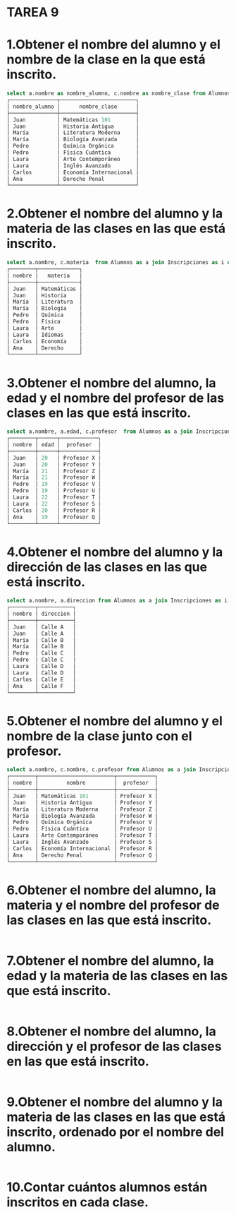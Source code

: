 # TAREA 9

# 1.Obtener el nombre del alumno y el nombre de la clase en la que está inscrito.
```sql
select a.nombre as nombre_alumno, c.nombre as nombre_clase from Alumnos as a join Inscripciones as i on a.id = i.id_alumno join Clases as c on i.id_clase = c.id;
┌───────────────┬────────────────────────┐
│ nombre_alumno │      nombre_clase      │
├───────────────┼────────────────────────┤
│ Juan          │ Matemáticas 101        │
│ Juan          │ Historia Antigua       │
│ María         │ Literatura Moderna     │
│ María         │ Biología Avanzada      │
│ Pedro         │ Química Orgánica       │
│ Pedro         │ Física Cuántica        │
│ Laura         │ Arte Contemporáneo     │
│ Laura         │ Inglés Avanzado        │
│ Carlos        │ Economía Internacional │
│ Ana           │ Derecho Penal          │
└───────────────┴────────────────────────┘

```
# 2.Obtener el nombre del alumno y la materia de las clases en las que está inscrito.
```sql
select a.nombre, c.materia  from Alumnos as a join Inscripciones as i on a.id = i.id_alumno join Clases as c on i.id_clase = c.id;
┌────────┬─────────────┐
│ nombre │   materia   │
├────────┼─────────────┤
│ Juan   │ Matemáticas │
│ Juan   │ Historia    │
│ María  │ Literatura  │
│ María  │ Biología    │
│ Pedro  │ Química     │
│ Pedro  │ Física      │
│ Laura  │ Arte        │
│ Laura  │ Idiomas     │
│ Carlos │ Economía    │
│ Ana    │ Derecho     │
└────────┴─────────────┘

```
# 3.Obtener el nombre del alumno, la edad y el nombre del profesor de las clases en las que está inscrito.
```sql
select a.nombre, a.edad, c.profesor  from Alumnos as a join Inscripciones as i on a.id = i.id_alumno join Clases as c on i.id_clase = c.id;
┌────────┬──────┬────────────┐
│ nombre │ edad │  profesor  │
├────────┼──────┼────────────┤
│ Juan   │ 20   │ Profesor X │
│ Juan   │ 20   │ Profesor Y │
│ María  │ 21   │ Profesor Z │
│ María  │ 21   │ Profesor W │
│ Pedro  │ 19   │ Profesor V │
│ Pedro  │ 19   │ Profesor U │
│ Laura  │ 22   │ Profesor T │
│ Laura  │ 22   │ Profesor S │
│ Carlos │ 20   │ Profesor R │
│ Ana    │ 19   │ Profesor Q │
└────────┴──────┴────────────┘

```
# 4.Obtener el nombre del alumno y la dirección de las clases en las que está inscrito.
```sql
select a.nombre, a.direccion from Alumnos as a join Inscripciones as i on a.id = i.id_alumno join Clases as c on i.id_clase = c.id;
┌────────┬───────────┐
│ nombre │ direccion │
├────────┼───────────┤
│ Juan   │ Calle A   │
│ Juan   │ Calle A   │
│ María  │ Calle B   │
│ María  │ Calle B   │
│ Pedro  │ Calle C   │
│ Pedro  │ Calle C   │
│ Laura  │ Calle D   │
│ Laura  │ Calle D   │
│ Carlos │ Calle E   │
│ Ana    │ Calle F   │
└────────┴───────────┘

```
# 5.Obtener el nombre del alumno y el nombre de la clase junto con el profesor.
```sql
select a.nombre, c.nombre, c.profesor from Alumnos as a join Inscripciones as i on a.id = i.id_alumno join Clases as c on i.id_clase = c.id;
┌────────┬────────────────────────┬────────────┐
│ nombre │         nombre         │  profesor  │
├────────┼────────────────────────┼────────────┤
│ Juan   │ Matemáticas 101        │ Profesor X │
│ Juan   │ Historia Antigua       │ Profesor Y │
│ María  │ Literatura Moderna     │ Profesor Z │
│ María  │ Biología Avanzada      │ Profesor W │
│ Pedro  │ Química Orgánica       │ Profesor V │
│ Pedro  │ Física Cuántica        │ Profesor U │
│ Laura  │ Arte Contemporáneo     │ Profesor T │
│ Laura  │ Inglés Avanzado        │ Profesor S │
│ Carlos │ Economía Internacional │ Profesor R │
│ Ana    │ Derecho Penal          │ Profesor Q │
└────────┴────────────────────────┴────────────┘

```
# 6.Obtener el nombre del alumno, la materia y el nombre del profesor de las clases en las que está inscrito.
```sql

```
# 7.Obtener el nombre del alumno, la edad y la materia de las clases en las que está inscrito.
```sql

```
# 8.Obtener el nombre del alumno, la dirección y el profesor de las clases en las que está inscrito.
```sql

```
# 9.Obtener el nombre del alumno y la materia de las clases en las que está inscrito, ordenado por el nombre del alumno.
```sql

```
# 10.Contar cuántos alumnos están inscritos en cada clase.
```sql

```
